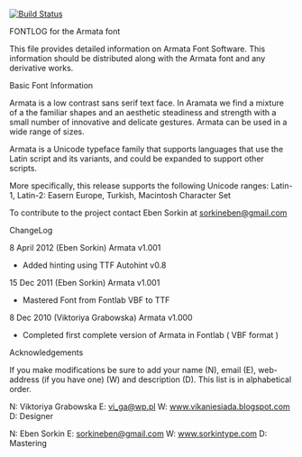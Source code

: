 [![Build Status](https://travis-ci.org/fontdirectory/armata.svg?branch=master)](https://travis-ci.org/fontdirectory/armata)

FONTLOG for the Armata font

This file provides detailed information on Armata Font Software. 
This information should be distributed along with the Armata font 
and any derivative works.

Basic Font Information

Armata is a low contrast sans serif text face. In Aramata we find a mixture of a the familiar shapes and an aesthetic steadiness and strength with a small number of innovative and delicate gestures. Armata can be used in a wide range of sizes.

Armata is a Unicode typeface family that supports languages that use 
the Latin script and its variants, and could be expanded to support 
other scripts.

More specifically, this release supports the following Unicode ranges: 
Latin-1, Latin-2: Easern Europe, Turkish, Macintosh Character Set

To contribute to the project contact Eben Sorkin at sorkineben@gmail.com

ChangeLog

8 April 2012 (Eben Sorkin) Armata v1.001
- Added hinting using TTF Autohint v0.8

15 Dec 2011 (Eben Sorkin) Armata v1.001
- Mastered Font from Fontlab VBF to TTF

8 Dec 2010 (Viktoriya Grabowska) Armata v1.000
- Completed first complete version of Armata in Fontlab ( VBF format )

Acknowledgements

If you make modifications be sure to add your name (N), email (E), web-address
(if you have one) (W) and description (D). This list is in alphabetical order.

N: Viktoriya Grabowska
E: vi_ga@wp.pl
W: www.vikaniesiada.blogspot.com
D: Designer

N: Eben Sorkin
E: sorkineben@gmail.com
W: www.sorkintype.com
D: Mastering
